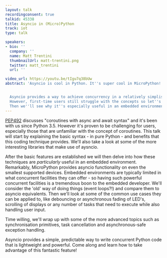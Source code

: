 ```yaml
---
layout: talk
recordingconsent: true
talkid: 45338
title: Asyncio in (Micro)Python
track: iot
type: talk

speakers:
- bio: ''
  company: ''
  name: Matt Trentini
  thumbnailUrl: matt-trentini.png
  twitter: matt_trentini
  url: ''

video_url: https://youtu.be/tIgu7q38bUw
abstract: 'Asyncio is cool in Python. It''s super cool in MicroPython!


  Asyncio provides a way to achieve concurrency in a relatively simplistic fashion.
  However, first-time users still struggle with the concepts so let''s sort them out!
  Then we''ll see why it''s especially useful in an embedded environment.'
---
```

[PEP492](https://www.python.org/dev/peps/pep-0492/) discusses "coroutines with async and await syntax" and it's been with us since Python 3.5. However it's proven to be challenging for users, especially those that are unfamiliar with the concept of coroutines. This talk will start by explaining the basic syntax - in pure Python - and benefits that this coding technique provides. We'll also take a look at some of the more interesting libraries that make use of aysncio.

After the basic features are established we will then delve into how these techniques are _particularly_ useful in an embedded environment. Remarkably, MicroPython provides asyncio functionality on even the smallest supported devices. Embedded environments are typically limited in what concurrent facilities they can offer - so having such powerful concurrent facilities is a tremendous boon to the embedded developer. We'll consider the 'old' way of doing things (event loops?!) and compare them to asyncio equivalents. Then we'll look at some of the common use cases they can be applied to, like debouncing or asynchronous fading of LED's, scrolling of displays or any number of tasks that need to execute while also handling user input.

Time willing, we'll wrap up with some of the more advanced topics such as synchronisation primitives, task cancellation and asynchronous-safe exception handling.

Asyncio provides a simple, predictable way to write concurrent Python code that is lightweight and powerful. Come along and learn how to take advantage of this fantastic feature!
